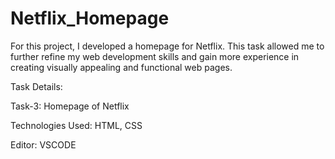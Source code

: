 # Netflix_Homepage


For this project, I developed a homepage for Netflix. This task allowed me to further refine my web development skills and gain more experience in creating visually appealing and functional web pages.

Task Details:

Task-3: Homepage of Netflix

Technologies Used: HTML, CSS

Editor: VSCODE
